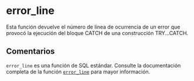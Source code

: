 ﻿---
SidebarGroup: "index-system-functions"
Autogenerated: true
---

# error_line

Esta función devuelve el número de línea de ocurrencia de un error que provocó la ejecución del bloque CATCH de una construcción TRY...CATCH.

## Comentarios 

`error_line` es una función de SQL estándar. Consulte la documentación completa de la función [`error_line`](https://learn.microsoft.com/es-es/sql/t-sql/functions/error_line-transact-sql) para mayor información.
